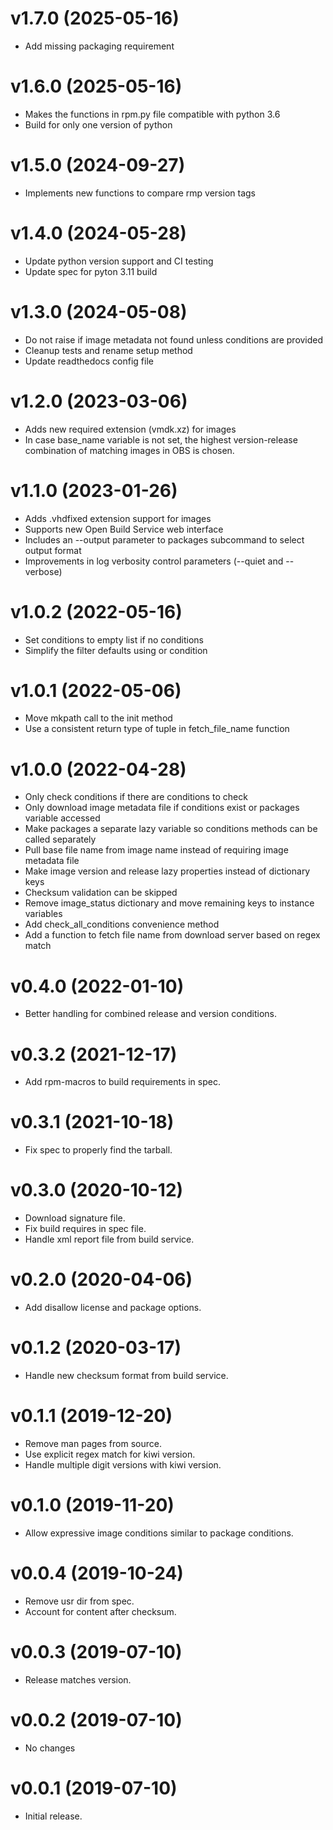 v1.7.0 (2025-05-16)
===================

- Add missing packaging requirement

v1.6.0 (2025-05-16)
===================

- Makes the functions in rpm.py file compatible with python 3.6
- Build for only one version of python

v1.5.0 (2024-09-27)
===================

- Implements new functions to compare rmp version tags

v1.4.0 (2024-05-28)
===================

- Update python version support and CI testing
- Update spec for pyton 3.11 build

v1.3.0 (2024-05-08)
===================

- Do not raise if image metadata not found unless conditions are provided
- Cleanup tests and rename setup method
- Update readthedocs config file

v1.2.0 (2023-03-06)
===================
- Adds new required extension (vmdk.xz) for images
- In case base_name variable is not set, the highest version-release combination of matching images in OBS is chosen.

v1.1.0 (2023-01-26)
===================
- Adds .vhdfixed extension support for images
- Supports new Open Build Service web interface
- Includes an --output parameter to packages subcommand to select output format
- Improvements in log verbosity control parameters (--quiet and --verbose)

v1.0.2 (2022-05-16)
===================

- Set conditions to empty list if no conditions
- Simplify the filter defaults using or condition

v1.0.1 (2022-05-06)
===================

- Move mkpath call to the init method
- Use a consistent return type of tuple in fetch_file_name function

v1.0.0 (2022-04-28)
===================

- Only check conditions if there are conditions to check
- Only download image metadata file if conditions exist or packages
  variable accessed
- Make packages a separate lazy variable so conditions methods can
  be called separately
- Pull base file name from image name instead of requiring image
  metadata file
- Make image version and release lazy properties instead of
  dictionary keys
- Checksum validation can be skipped
- Remove image_status dictionary and move remaining keys to
  instance variables
- Add check_all_conditions convenience method
- Add a function to fetch file name from download server based
  on regex match

v0.4.0 (2022-01-10)
===================

- Better handling for combined release and version conditions.

v0.3.2 (2021-12-17)
===================

- Add rpm-macros to build requirements in spec.

v0.3.1 (2021-10-18)
===================

- Fix spec to properly find the tarball.

v0.3.0 (2020-10-12)
===================

- Download signature file.
- Fix build requires in spec file.
- Handle xml report file from build service.

v0.2.0 (2020-04-06)
===================

- Add disallow license and package options.

v0.1.2 (2020-03-17)
===================

- Handle new checksum format from build service.

v0.1.1 (2019-12-20)
===================

- Remove man pages from source.
- Use explicit regex match for kiwi version.
- Handle multiple digit versions with kiwi version.

v0.1.0 (2019-11-20)
===================

- Allow expressive image conditions similar to package conditions.

v0.0.4 (2019-10-24)
===================

- Remove usr dir from spec.
- Account for content after checksum.

v0.0.3 (2019-07-10)
===================

- Release matches version.

v0.0.2 (2019-07-10)
===================

- No changes

v0.0.1 (2019-07-10)
===================

- Initial release.
